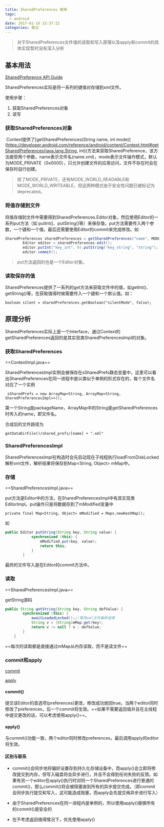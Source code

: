 ```yaml
---
title: SharedPreferences 使用
tags:
  - android
date: 2017-01-16 15:37:22
categories: 笔记
---
```


> 对于SharedPreferences文件值的读取和写入原理以及apply和commit的具体实现暂时没有深入分析

## 基本用法

[SharedPreference API Guide](https://developer.android.com/guide/topics/data/data-storage.html#pref)

SharedPreferences实际是将一系列的键值对存储到xml文件。

使用步骤：

1. 获取SharedPreferences对象
2. 读写

### 获取SharedPreferences对象

​	Context提供了[getSharedPreferences(String name, int mode)](https://developer.android.com/reference/android/content/Context.html#getSharedPreferences(java.lang.String, int))方法来获取SharedPreference，该方法接受两个参数，name表示文件名(name.xml)，mode表示文件操作模式，默认为MODE_PRIVATE（0x0000），只允许创建文件的应用访问，文件不存在时会在保存时自行创建。

> 除了MODE_PRIVATE，还有MODE_WORLD_READABLE和MODE_WORLD_WRITEABLE，但这两种模式由于安全性问题已被标记为deprecated。

### 将值存储到文件

将值存储到文件中需要得到SharedPreferences.Editor对象，然后使用Editor的一系列put方法（如 putInt()、putString()等）来保存值，put方法需要传入两个参数，一个键和一个值。最后还需要使用Editor的commit来完成修改。如

```java
SharedPreferences sharedPreferences = getSharedPreferences("name", MODE_PRIVATE);
		Editor editor = sharedPreferences.edit();
		editor.putInt("key_int", 0).putString("key_string", "string");
		editor.commit();
```

> put方法返回的也是一个Editor对象。



### 读取保存的值

SharedPreferences提供了一系列的get方法来获取文件中的值，如getInt()、getString()等，在获取值得时候需要传入一个键和一个默认值。如：

`boolean silent = sharedPreferences.getBoolean("silentMode", false);`



## 原理分析

SharedPreferences实际上是一个Interface，通过Context的getSharedPreferences返回的是其实现类SharedPreferencesImpl的对象。

### 获取SharedPreferences

==ContextImpl.java==

​	SharedPreferencesImpl实例会被保存在sSharedPrefs静态变量中，这里可以看出SharedPreferences在同一进程中是以类似于单例的形式存在的，每个文件名对应了一个实例

` sSharedPrefs = new ArrayMap<String, ArrayMap<String, SharedPreferencesImpl>>();`

​	第一个String是packageName，ArrayMap中的String是getSharedPreferences时传入的name，即文件名。

合成后的文件路径为

`getDataDirFile()/shared_prefs/[name] + ".xml"`

### SharedPreferencesImpl

SharedPreferencesImpl在构造时会先启动现在子线程执行loadFromDiskLocked解析xml文件，解析结果将保存到Map\<String, Object\> mMap中。

### 存储

==SharedPreferencesImpl.java==

put方法是Editor中的方法，在SharedPreferencesImpl中有其实现类EditorImpl。put操作只是将数据存到了mModified变量中

`private final Map<String, Object> mModified = Maps.newHashMap();`

如

```java
public Editor putString(String key, String value) {
            synchronized (this) {
                mModified.put(key, value);
                return this;
            }
        }
```

最终的文件写入是在Editor的commit方法中。

### 读取

==SharedPreferencesImpl.java==

getString源码

```java
public String getString(String key, String defValue) {
        synchronized (this) {
            awaitLoadedLocked();//等待xml文件解析结束
            String v = (String)mMap.get(key);
            return v != null ? v : defValue;
        }
    }
```

==每次的读取都是直接通过mMap从内存读取，而不是读文件==

### commit和apply

[commit](https://developer.android.com/reference/android/content/SharedPreferences.Editor.html#commit())

[apply](https://developer.android.com/reference/android/content/SharedPreferences.Editor.html#apply())

#### commit()

提交该Editor的首选项(preferences)更改，修改成功放回true。当两个editor同时修改了preferences，后一个commit将生效。==如果不需要返回值并且在主线程中提交更改的话，可以考虑使用apply()==。

#### apply()

与commit()功能一致，两个editor同时修改preferences，最后调用apply的editor将生效。



#### 区别与联系

+ commit()会同步地将偏好设置存到持久化存储设备中，而apply()会立即将修改提交到内存，但写入磁盘将会异步进行，并且不会得到任何失败的反馈。如果有另一个editor在apply()执行时对同一个SharedPreferences进行普通的commit()，那么commit()将会被阻塞直到所有的异步提交完成。（即commit会同步执行提交和写入，这可能造成阻塞，而apply会先提交再异步进行写入）

+ 由于SharedPreferences在同一进程内是单例的，所以使用apply()替换所有的commit()是安全的

+ 在不考虑返回值得情况下，优先使用apply()

  ​









